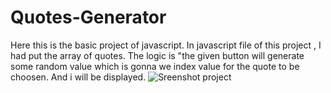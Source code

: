 # Quotes-Generator
Here this is the basic project of javascript.
In javascript file of this project , I had put the array of quotes. The logic is "the given button will generate some random value which is gonna we index value for the quote to be choosen. And i will be displayed.
![Sreenshot project]([https://example.com/path/to/your/image.jpg](https://github.com/Dhruv6397/Quotes-Generator/blob/main/Screenshot%202024-01-07%20171211.png)https://github.com/Dhruv6397/Quotes-Generator/blob/main/Screenshot%202024-01-07%20171211.png)
